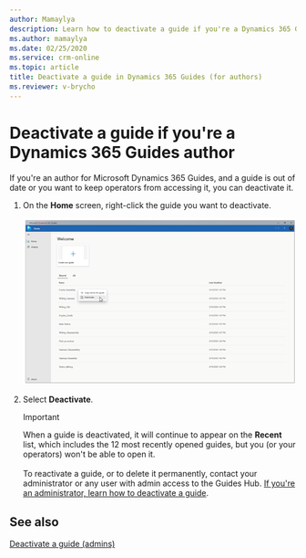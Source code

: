 ```yaml
---
author: Mamaylya
description: Learn how to deactivate a guide if you're a Dynamics 365 Guides author
ms.author: mamaylya
ms.date: 02/25/2020
ms.service: crm-online
ms.topic: article
title: Deactivate a guide in Dynamics 365 Guides (for authors)
ms.reviewer: v-brycho
---
```


# Deactivate a guide if you're a Dynamics 365 Guides author

If you're an author for Microsoft Dynamics 365 Guides, and a guide is out of date or you want to keep operators from accessing it, you can deactivate it. 

1. On the **Home** screen, right-click the guide you want to deactivate.

    ![Deactivate command](media/author-deactivate-guide.PNG "Deactivate command")

2. Select **Deactivate**.

    >[!IMPORTANT]
    >When a guide is deactivated, it will continue to appear on the **Recent** list, which includes the 12 most recently opened guides,  but you (or your operators) won't be able to open it. <br><br>To reactivate a guide, or to delete it permanently, contact your administrator or any user with admin access to the Guides Hub. [If you're an administrator, learn how to deactivate a guide](admin-deactivate-guide.md).

## See also

[Deactivate a guide (admins)](admin-deactivate-guide.md)





